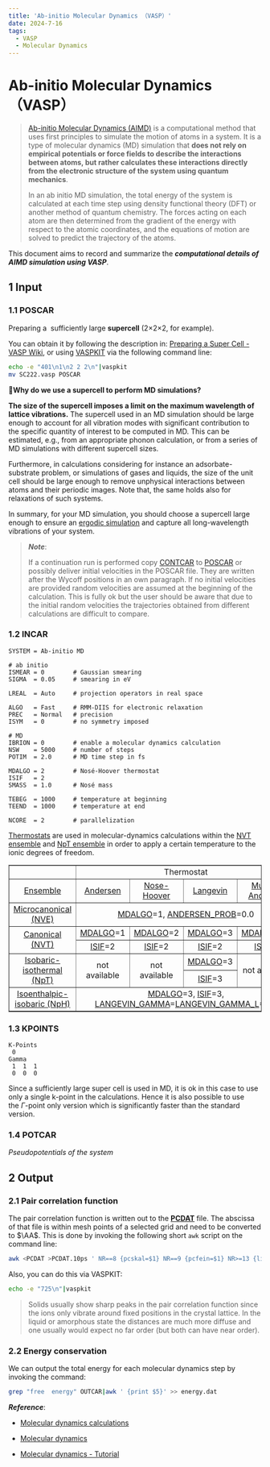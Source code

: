 ```yaml
---
title: 'Ab-initio Molecular Dynamics （VASP）'
date: 2024-7-16
tags:
  - VASP
  - Molecular Dynamics
---
```


# Ab-initio Molecular Dynamics （VASP）

> [Ab-initio Molecular Dynamics (AIMD)](https://en.wikipedia.org/wiki/Molecular_dynamics#Ab-initio_molecular_dynamics) is a computational method that uses first principles to simulate the motion of atoms in a system. It is a type of molecular dynamics (MD) simulation that **does not rely on empirical potentials or force fields to describe the interactions between atoms, but rather calculates these interactions directly from the electronic structure of the system using quantum mechanics**.
> 
> In an ab initio MD simulation, the total energy of the system is calculated at each time step using density functional theory (DFT) or another method of quantum chemistry.  The forces acting on each atom are then determined from the gradient of the energy with respect to the atomic coordinates, and the equations of motion are solved to predict the trajectory of the atoms.



This document aims to record and summarize the ***computational details of AIMD simulation using VASP***.



## 1 Input

### 1.1 POSCAR

Preparing a  sufficiently large **supercell** (2$\times$2$\times$2, for example).

You can obtain it by following the description in: [Preparing a Super Cell - VASP Wiki](https://www.vasp.at/wiki/index.php/Preparing_a_Super_Cell), or using [VASPKIT](https://vaspkit.com) via the following command line:

```bash
echo -e "401\n1\n2 2 2\n"|vaspkit
mv SC222.vasp POSCAR
```

<div class="alert alert-success">

<b>💭Why do we use a supercell to perform MD simulations?</b>

**The size of the supercell imposes a limit on the maximum wavelength of lattice vibrations.** The supercell used in an MD simulation should be large enough to account for all vibration modes with significant contribution to the specific quantity of interest to be computed in MD. This can be estimated, e.g., from an appropriate phonon calculation, or from a series of MD simulations with different supercell sizes.

Furthermore, in calculations considering for instance an adsorbate-substrate problem, or simulations of gases and liquids, the size of the unit cell should be large enough to remove unphysical interactions between atoms and their periodic images. Note that, the same holds also for relaxations of such systems.

In summary, for your MD simulation, you should choose a supercell large enough to ensure an [ergodic simulation](https://en.wikipedia.org/wiki/Ergodicity) and capture all long-wavelength vibrations of your system.

</div>

> ***Note***:
> 
> If a continuation run is performed copy [CONTCAR](https://www.vasp.at/wiki/index.php/CONTCAR "CONTCAR") to [POSCAR](https://www.vasp.at/wiki/index.php/POSCAR "POSCAR") or possibly deliver initial velocities in the POSCAR file. They are written after the Wycoff positions in an own paragraph. If no initial velocities are provided random velocities are assumed at the beginning of the calculation. This is fully ok but the user should be aware that due to the initial random velocities the trajectories obtained from different calculations are difficult to compare.



### 1.2 INCAR

```
SYSTEM = Ab-initio MD

# ab initio
ISMEAR = 0        # Gaussian smearing
SIGMA  = 0.05     # smearing in eV

LREAL  = Auto     # projection operators in real space

ALGO   = Fast     # RMM-DIIS for electronic relaxation
PREC   = Normal   # precision
ISYM   = 0        # no symmetry imposed

# MD
IBRION = 0        # enable a molecular dynamics calculation
NSW    = 5000     # number of steps
POTIM  = 2.0      # MD time step in fs

MDALGO = 2        # Nosé-Hoover thermostat
ISIF   = 2
SMASS  = 1.0      # Nosé mass

TEBEG  = 1000     # temperature at beginning
TEEND  = 1000     # temperature at end

NCORE  = 2        # parallelization
```

[Thermostats](https://www.vasp.at/wiki/index.php/Category:Thermostats) are used in molecular-dynamics calculations within the [NVT ensemble](https://www.vasp.at/wiki/index.php/NVT_ensemble "NVT ensemble") and [NpT ensemble](https://www.vasp.at/wiki/index.php/NpT_ensemble "NpT ensemble") in order to apply a certain temperature to the ionic degrees of freedom.

<table cellpadding="5" cellspacing="0" border="1">
<tbody><tr>
<td></td>
<td colspan="4" style="text-align: center;"><a class="mw-selflink selflink">Thermostat</a>
</td></tr>
<tr>
<td style="text-align: center;"><a href="/wiki/index.php/Category:Ensembles" title="Category:Ensembles">Ensemble</a></td>
<td style="text-align: center;"><a href="/wiki/index.php/Andersen_thermostat" title="Andersen thermostat">Andersen</a></td>
<td style="text-align: center;"><a href="/wiki/index.php/Nose-Hoover_thermostat" title="Nose-Hoover thermostat">Nose-Hoover</a></td>
<td style="text-align: center;"><a href="/wiki/index.php/Langevin_thermostat" title="Langevin thermostat">Langevin</a></td>
<td style="text-align: center;"><a href="/wiki/index.php/MDALGO#MDALGO=13:_Multiple_Anderson_thermostats" title="MDALGO">Multiple Andersen</a>
</td></tr>
<tr>
<td style="text-align: center;"><a href="/wiki/index.php/NVE_ensemble" title="NVE ensemble">Microcanonical (NVE)</a></td>
<td colspan="4" style="text-align: center;"><a href="/wiki/index.php/MDALGO" title="MDALGO">MDALGO</a>=1,  <a href="/wiki/index.php/ANDERSEN_PROB" title="ANDERSEN PROB">ANDERSEN_PROB</a>=0.0
</td></tr>
<tr>
<td rowspan="2" style="text-align: center;"><a href="/wiki/index.php/NVT_ensemble" title="NVT ensemble">Canonical (NVT)</a></td>
<td style="text-align: center;"><a href="/wiki/index.php/MDALGO" title="MDALGO">MDALGO</a>=1</td>
<td style="text-align: center;"><a href="/wiki/index.php/MDALGO" title="MDALGO">MDALGO</a>=2</td>
<td style="text-align: center;"><a href="/wiki/index.php/MDALGO" title="MDALGO">MDALGO</a>=3</td>
<td style="text-align: center;"><a href="/wiki/index.php/MDALGO" title="MDALGO">MDALGO</a>=13
</td></tr>
<tr>
<td style="text-align: center;"><a href="/wiki/index.php/ISIF" title="ISIF">ISIF</a>=2</td>
<td style="text-align: center;"><a href="/wiki/index.php/ISIF" title="ISIF">ISIF</a>=2</td>
<td style="text-align: center;"><a href="/wiki/index.php/ISIF" title="ISIF">ISIF</a>=2</td>
<td style="text-align: center;"><a href="/wiki/index.php/ISIF" title="ISIF">ISIF</a>=2
</td></tr>
<tr>
<td rowspan="2" style="text-align: center;"><a href="/wiki/index.php/NpT_ensemble" title="NpT ensemble">Isobaric-isothermal (NpT)</a></td>
<td rowspan="2" style="text-align: center;">not available</td>
<td rowspan="2" style="text-align: center;">not available</td>
<td style="text-align: center;"><a href="/wiki/index.php/MDALGO" title="MDALGO">MDALGO</a>=3</td>
<td rowspan="2" style="text-align: center;">not available
</td></tr>
<tr>
<td style="text-align: center;"><a href="/wiki/index.php/ISIF" title="ISIF">ISIF</a>=3
</td></tr>
<tr>
<td style="text-align: center;"><a href="/wiki/index.php/NpH_ensemble" title="NpH ensemble">Isoenthalpic-isobaric (NpH)</a></td>
<td colspan="4" style="text-align: center;"><a href="/wiki/index.php/MDALGO" title="MDALGO">MDALGO</a>=3, <a href="/wiki/index.php/ISIF" title="ISIF">ISIF</a>=3, <a href="/wiki/index.php/LANGEVIN_GAMMA" title="LANGEVIN GAMMA">LANGEVIN_GAMMA</a>=<a href="/wiki/index.php/LANGEVIN_GAMMA_L" title="LANGEVIN GAMMA L">LANGEVIN_GAMMA_L</a>=0.0
</td></tr></tbody></table>

### 1.3 KPOINTS

```
K-Points
 0
Gamma
 1  1  1
 0  0  0
```

Since a sufficiently large super cell is used in MD, it is ok in this case to use only a single k-point in the calculations. Hence it is also possible to use the $\Gamma$-point only version which is significantly faster than the standard version.

### 1.4 POTCAR

*Pseudopotentials of the system*



## 2 Output

### 2.1 Pair correlation function

The pair correlation function is written out to the **[PCDAT](https://www.vasp.at/wiki/index.php/PCDAT "PCDAT")** file. The abscissa of that file is within mesh points of a selected grid and need to be converted to $\AA$. This is done by invoking the following short `awk` script on the command line:

```bash
awk <PCDAT >PCDAT.10ps ' NR==8 {pcskal=$1} NR==9 {pcfein=$1} NR>=13 {line=line+1; print (line-0.5)*pcfein/pcskal,$1} '
```

Also, you can do this via VASPKIT:

```bash
echo -e "725\n"|vaspkit
```

> Solids usually show sharp peaks in the pair correlation function since the ions only vibrate around fixed positions in the crystal lattice. In the liquid or amorphous state the distances are much more diffuse and one usually would expect no far order (but both can have near order).

### 2.2 Energy conservation

We can output the total energy for each molecular dynamics step by invoking the command:

```bash
grep "free  energy" OUTCAR|awk ' {print $5}' >> energy.dat
```







***Reference***:

- [Molecular dynamics calculations](https://www.vasp.at/wiki/index.php/Molecular_dynamics_calculations)

- [Molecular dynamics](https://www.vasp.at/tutorials/latest/md/)

- [Molecular dynamics - Tutorial](https://www.vasp.at/wiki/index.php/Molecular_dynamics_-_Tutorial)
